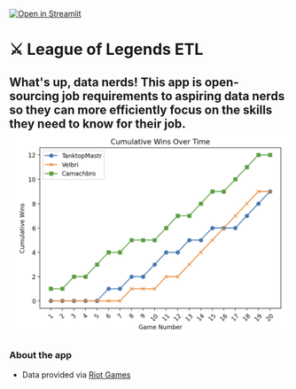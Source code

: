 [![Open in Streamlit](https://static.streamlit.io/badges/streamlit_badge_black_white.svg)](https://unchained.streamlit.app/)
# ⚔️ League of Legends ETL 
What's up, data nerds! This app is open-sourcing job requirements to aspiring data nerds so they can more efficiently focus on the skills they need to know for their job. 
![dashboard](/etl/images/dashboard.png)
---
### About the app
- Data provided via [Riot Games](https://developer.riotgames.com/apis)
